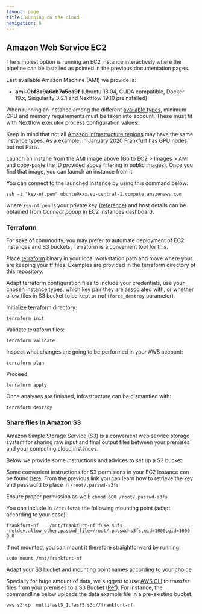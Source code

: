 ```yaml
---
layout: page
title: Running on the cloud 
navigation: 6
---
```


## Amazon Web Service EC2

The simplest option is running an EC2 instance interactively where the pipeline can be installed as pointed in the previous documentation pages.

Last available Amazon Machine (AMI) we provide is:
* **ami-0bf3a9a6cb7a5ea9f** (Ubuntu 18.04, CUDA compatible, Docker 19.x, Singularity 3.2.1 and Nextflow 19.10 preinstalled)

When running an instance among the different [available types](https://aws.amazon.com/ec2/instance-types/), minimum CPU and memory requirements must be taken into account. These must fit with Nextflow executor process configuration values.

Keep in mind that not all [Amazon infrastructure regions](https://aws.amazon.com/about-aws/global-infrastructure/regions_az/) may have the same instance types. As a example, in January 2020 Frankfurt has GPU nodes, but not Paris. 

Launch an instane from the AMI image above (Go to EC2 > Images > AMI and copy-paste the ID provided above filtering in public images). Once you find that image, you can launch an instance from it.

You can connect to the launched instance by using this command below:

    ssh -i "key-nf.pem" ubuntu@xxx.eu-central-1.compute.amazonaws.com
    
where ```key-nf.pem``` is your private key ([reference](https://docs.aws.amazon.com/AWSEC2/latest/UserGuide/ec2-key-pairs.html)) and host details can be obtained from *Connect popup* in EC2 instances dashboard.

### Terraform

For sake of commodity, you may prefer to automate deployment of EC2 instances and S3 buckets. Terraform is a convenient tool for this.

Place [terraform](https://www.terraform.io/downloads.html) binary in your local workstation path and move where your are keeping your tf files. Examples are provided in the terraform directory of this repository.

Adapt terraform configuration files to include your credentials, use your chosen instance types, which key pair they are associated with, or whether allow files in S3 bucket to be kept or not (```force_destroy``` parameter).

Initialize terraform directory:

    terraform init
    
Validate terraform files:

    terraform validate
    
Inspect what changes are going to be performed in your AWS account:

    terraform plan
    
Proceed:
    
    terraform apply
    
Once analyses are finished, infrastructure can be dismantled with:

    terraform destroy
    

### Share files in Amazon S3

Amazon Simple Storage Service (S3) is a convenient web service storage system for sharing raw input and final output files between your premises and your computing cloud instances.

Below we provide some instructions and advices to set up a S3 bucket.

Some convenient instructions for S3 permisions in your EC2 instance can be found [here](https://cloudkul.com/blog/mounting-s3-bucket-linux-ec2-instance/). From the previous link you can learn how to retrieve the key and password to place in ```/root/.passwd-s3fs```

Ensure proper permission as well: ```chmod 600 /root/.passwd-s3fs```

You can include in ```/etc/fstab``` the following mounting point (adapt according to your case):

    frankfurt-nf    /mnt/frankfurt-nf fuse.s3fs _netdev,allow_other,passwd_file=/root/.passwd-s3fs,uid=1000,gid=1000   0 0

If not mounted, you can mount it therefore straightforward by running:

    sudo mount /mnt/frankfurt-nf
    
Adapt your S3 bucket and mounting point names according to your choice.

Specially for huge amount of data, we suggest to use [AWS CLI](https://aws.amazon.com/cli/) to transfer files from your premises to a S3 Bucket ([Ref](https://docs.aws.amazon.com/en_us/cli/latest/userguide/cli-services-s3.html)). For instance, the commandline below uploads the data example file in a pre-existing bucket.

    aws s3 cp  multifast5_1.fast5 s3://frankfurt-nf


    
